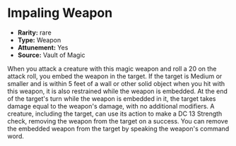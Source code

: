 
# Impaling Weapon

* **Rarity:** rare
* **Type:** Weapon
* **Attunement:** Yes
* **Source:** Vault of Magic


When you attack a creature with this magic weapon and roll a 20 on the attack roll, you embed the weapon in the target. If the target is Medium or smaller and is within 5 feet of a wall or other solid object when you hit with this weapon, it is also restrained while the weapon is embedded. At the end of the target's turn while the weapon is embedded in it, the target takes damage equal to the weapon's damage, with no additional modifiers. A creature, including the target, can use its action to make a DC 13 Strength check, removing the weapon from the target on a success. You can remove the embedded weapon from the target by speaking the weapon's command word.
